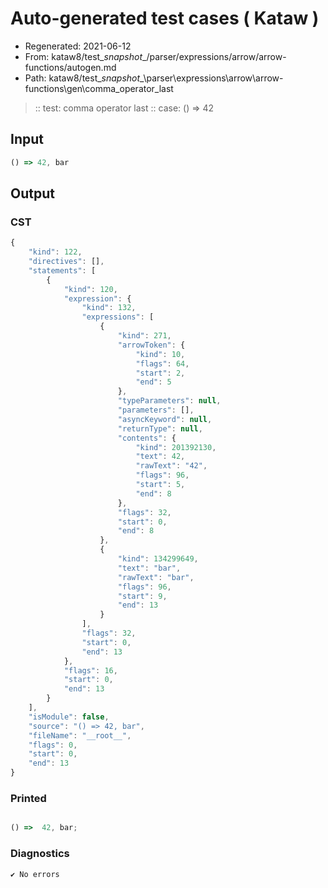# Auto-generated test cases ( Kataw )
- Regenerated: 2021-06-12
- From: kataw8/test\__snapshot__/parser/expressions/arrow/arrow-functions/autogen.md
- Path: kataw8/test\__snapshot__\parser\expressions\arrow\arrow-functions\gen\comma_operator_last
> :: test: comma operator last
> :: case: () => 42
## Input

`````js
() => 42, bar
`````
## Output

### CST

```javascript
{
    "kind": 122,
    "directives": [],
    "statements": [
        {
            "kind": 120,
            "expression": {
                "kind": 132,
                "expressions": [
                    {
                        "kind": 271,
                        "arrowToken": {
                            "kind": 10,
                            "flags": 64,
                            "start": 2,
                            "end": 5
                        },
                        "typeParameters": null,
                        "parameters": [],
                        "asyncKeyword": null,
                        "returnType": null,
                        "contents": {
                            "kind": 201392130,
                            "text": 42,
                            "rawText": "42",
                            "flags": 96,
                            "start": 5,
                            "end": 8
                        },
                        "flags": 32,
                        "start": 0,
                        "end": 8
                    },
                    {
                        "kind": 134299649,
                        "text": "bar",
                        "rawText": "bar",
                        "flags": 96,
                        "start": 9,
                        "end": 13
                    }
                ],
                "flags": 32,
                "start": 0,
                "end": 13
            },
            "flags": 16,
            "start": 0,
            "end": 13
        }
    ],
    "isModule": false,
    "source": "() => 42, bar",
    "fileName": "__root__",
    "flags": 0,
    "start": 0,
    "end": 13
}
```

### Printed

```javascript

() =>  42, bar;
```

### Diagnostics

```javascript
✔ No errors
```

